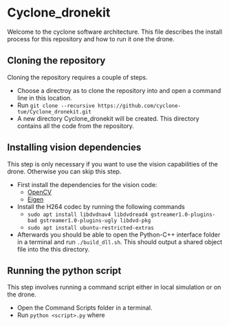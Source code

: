 # Cyclone_dronekit
Welcome to the cyclone software architecture. This file describes the install process for this repository and how to run it one the drone.


## Cloning the repository
Cloning the repository requires a couple of steps.
* Choose a directroy as to clone the repository into and open a command line in this location.
* Run `git clone --recursive https://github.com/cyclone-tue/Cyclone_dronekit.git`
* A new directory Cyclone_dronekit will be created. This directory contains all the code from the repository.

## Installing vision dependencies
This step is only necessary if you want to use the vision capabilities of the drone. Otherwise you can skip this step.
* First install the dependencies for the vision code:
  * [OpenCV](https://opencv.org/)
  * [Eigen](http://eigen.tuxfamily.org/index.php?title=Main_Page)
* Install the H264 codec by running the following commands
  * `sudo apt install libdvdnav4 libdvdread4 gstreamer1.0-plugins-bad gstreamer1.0-plugins-ugly libdvd-pkg`
  * `sudo apt install ubuntu-restricted-extras` 
* Afterwards you should be able to open the Python-C++ interface folder in a terminal and run `./build_dll.sh`. This should output a shared object file into the this directory.

## Running the python script
This step involves running a command script either in local simulation or on the drone.
* Open the Command Scripts folder in a terminal.
* Run `python <script>.py` where <script> is the name of the script you want to run. This runs the command script in a local simulation. Append `--connect 127.0.0.1:14000` to the script to run it on the drone from the jetson.
